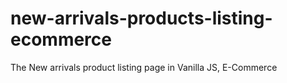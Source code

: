# new-arrivals-products-listing-ecommerce
The New arrivals product listing page in Vanilla JS, E-Commerce
